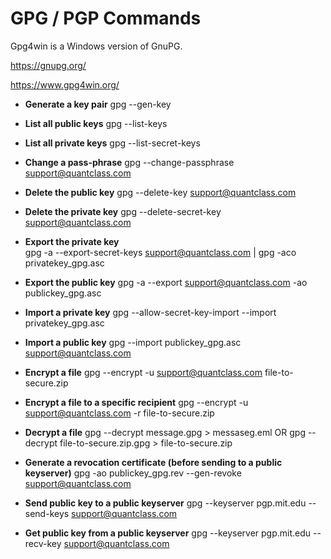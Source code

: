 # GPG / PGP Commands


Gpg4win is a Windows version of GnuPG.

https://gnupg.org/

https://www.gpg4win.org/

* __Generate a key pair__
gpg --gen-key 

* __List all public keys__
gpg --list-keys 

* __List all private keys__
gpg --list-secret-keys

* __Change a pass-phrase__ 
gpg --change-passphrase support@quantclass.com

* __Delete the public key__ 
gpg --delete-key support@quantclass.com

* __Delete the private key__ 
gpg --delete-secret-key support@quantclass.com

* __Export the private key__  
gpg -a --export-secret-keys support@quantclass.com | gpg -aco privatekey_gpg.asc

* __Export the public key__ 
gpg -a --export support@quantclass.com -ao publickey_gpg.asc

* __Import a private key__
gpg --allow-secret-key-import --import privatekey_gpg.asc

* __Import a public key__ 
gpg --import publickey_gpg.asc support@quantclass.com

* __Encrypt a file__ 
gpg --encrypt -u support@quantclass.com file-to-secure.zip 

* __Encrypt a file to a specific recipient__ 
gpg --encrypt -u support@quantclass.com -r <receiver-public-key> file-to-secure.zip 

* __Decrypt a file__ 
gpg --decrypt message.gpg > messaseg.eml OR
gpg --decrypt file-to-secure.zip.gpg > file-to-secure.zip

* __Generate a revocation certificate (before sending to a public keyserver)__
gpg -ao publickey_gpg.rev --gen-revoke support@quantclass.com

* __Send public key to a public keyserver__
gpg --keyserver pgp.mit.edu --send-keys support@quantclass.com

* __Get public key from a public keyserver__
gpg --keyserver pgp.mit.edu --recv-key support@quantclass.com
